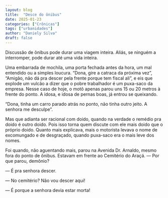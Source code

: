 ```yaml
---
layout: blog
title:  "Desce do ônibus"
date: 2025-01-23
categories: ["Crônicas"]
tags: ["urbanidades"]
author: "Daniely Silva"
draft: false
---
```

Discussão de ônibus pode durar uma viagem inteira. Aliás, se ninguém a interromper, pode durar até uma vida inteira.

Uma embarrada de mochila, uma porta fechada antes da hora, um mal entendido ou a simples loucura. “Dona, gire a catraca da próxima vez”, “Amigão, não dá pra descer pela frente porque tem fiscal ali”, e eis que explode um vulcão a dizer que o pobre trabalhador é um puxa-saco da empresa.
Nesse caso de hoje, o motô apenas parou uns 15 ou 20 metros à frente do ponto. A idosa, e idosa de pernas boas, já entrou se queixando.

“Dona, tinha um carro parado atrás no ponto, não tinha outro jeito. A senhora me desculpe”.

Mas que adianta ser racional com doido, quando na verdade o remédio pra doido é outro doido. Pois isso torna quem discute com ele mais doido que o próprio doido. Quanto mais explicava, mais o motorista levava o nome de excomungado e de desgraçado, quando puxa-saco era o mais leve dos nomes.


Foi quando, não aguentando mais, parou na Avenida Dr. Arnaldo, mesmo fora do ponto de ônibus. Estavam em frente ao Cemitério do Araçá.
— Por que parou, demônio?

— É pra senhora descer.

— No cemitério? Não vou descer aqui!

— É porque a senhora devia estar morta!
